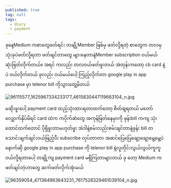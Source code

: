 ```yaml
---
published: true
tag: null
tags:
  - diary
  - payment
---
```


ခုနေ့Medium ကစာတွေဖတ်ရင်း တချို့Member ဖြစ်မှ ဖတ်လို့ရတဲ့ စာတွေက တလမှ သုံးခုပဲဖတ်လို့ရတာ
ဖတ်ချင်တာတွေ များနေတာနဲ့Member subscription ဝယ်မယ်ဆုံးဖြတ်လိုက်တယ်။
အရင် ကလည်း တလဝယ်ဖတ်ဖူးတယ် အဲတုန်းကတော့ cb card နဲ့ပဲ ဝယ်လိုက်တယ် ခုလည်း ဝယ်မယ်ပေါ့ ကြည့်လိုက်တာ google play in app purchase မှာ telenor bill ကိုသွားတွေ့မိတယ်

![96115577_1625967334233177_4615830447119663104_n.jpg](https://scontent.frgn5-1.fna.fbcdn.net/v/t1.15752-0/p280x280/96115577_1625967334233177_4615830447119663104_n.jpg?_nc_cat=110&_nc_sid=b96e70&_nc_eui2=AeG9RLbmAyl55yHGBDXjglB0TNedx60cAypM153HrRwDKqtn3mbDfDobOe7SQTeij5AElw1GKEsEvnyG8Ya-Ov3p&_nc_oc=AQmp9Od_UHBcrCQ0ecBq2ENItgG2Gm-k0uCpu0RxxkKOxIqwU6kH3cBTzej2DyxaVC4&_nc_ht=scontent.frgn5-1.fna&_nc_tp=6&oh=565e347456937b8c6e7216725d3a8c40&oe=5EDA1D75)


မဆိုးဖူးပေါ့ payment card ထည့်သုံးထားရတာထက်တော့ စိတ်ချရတယ် မတော် လျှောက်နှိပ်မိရင် card ထဲက ကပိုက်ဆံတွေ အကုန်ဖြတ်နေမှာကို ဖုန်းbill ကကျ သုံးထောင်ထက်တောင် ပိုရှိဖူးတာမဟုတ်ဖူး အဲဒါနဲ့စမ်းလည်းစမ်းချင်တာနဲ့ဖုန်း bill တသောင်းချက်ချင်းဝယ်ဖြည့်ပီး subscribe လုပ်တာတာ အဆင်ပြေပြေချော့ချော့မွေ့မွေ့ပဲ နောက်ဆို google play in app purchase ကို telenor bill နဲ့လူတိုင်းလွယ်လွယ်ကူကူဝယ်လို့ရတာပေါ့ တချို့ကျ payment card မရှိကြတာများတယ်
ခု တော့ Medium က ဖတ်ချင်တဲ့ဟာတွေ ဆက်ဖတ်လိုက်အုံးမယ် 

![96359054_471364963643231_7617528329461039104_n.jpg](https://scontent.xx.fbcdn.net/v/t1.15752-0/p280x280/96359054_471364963643231_7617528329461039104_n.jpg?_nc_cat=104&_nc_sid=b96e70&_nc_eui2=AeELJ5w7UxcK6A9jlzLkYgd1HmBjWvIFm7oeYGNa8gWbuvyVoAsa9y-eDX6PbjyJDJlx5Kw7mZ40C3P3PflKOAC7&_nc_oc=AQmoSh_37vebyFZY9Zu4YR29wTQeC0bBTAWGsfREv4trKXDnhDmhruwqz0XYNre-6nk&_nc_ad=z-m&_nc_cid=0&_nc_zor=9&_nc_ht=scontent.xx&_nc_tp=6&oh=8ffbb7091c1b4471ba8484d9c2291641&oe=5EDD1CBD)
